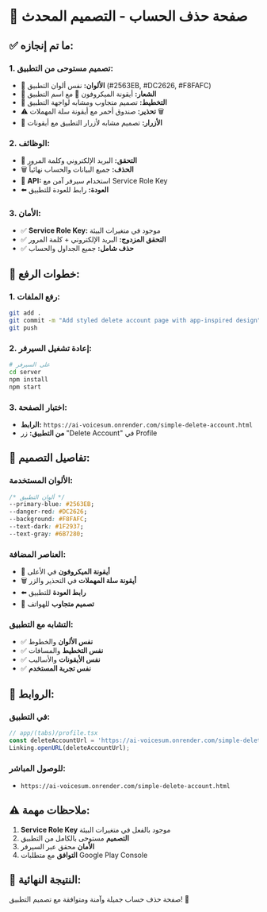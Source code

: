 # 🎨 صفحة حذف الحساب - التصميم المحدث

## ✅ ما تم إنجازه:

### **1. تصميم مستوحى من التطبيق:**
- 🎨 **الألوان:** نفس ألوان التطبيق (#2563EB, #DC2626, #F8FAFC)
- 🎯 **الشعار:** أيقونة الميكروفون 🎤 مع اسم التطبيق
- 📱 **التخطيط:** تصميم متجاوب ومشابه لواجهة التطبيق
- ⚠️ **تحذير:** صندوق أحمر مع أيقونة سلة المهملات 🗑️
- 🔘 **الأزرار:** تصميم مشابه لأزرار التطبيق مع أيقونات

### **2. الوظائف:**
- 🔐 **التحقق:** البريد الإلكتروني وكلمة المرور
- 🗑️ **الحذف:** جميع البيانات والحساب نهائياً
- 🔄 **API:** استخدام سيرفر آمن مع Service Role Key
- ⬅️ **العودة:** رابط للعودة للتطبيق

### **3. الأمان:**
- ✅ **Service Role Key:** موجود في متغيرات البيئة
- ✅ **التحقق المزدوج:** البريد الإلكتروني + كلمة المرور
- ✅ **حذف شامل:** جميع الجداول والحساب

## 🚀 خطوات الرفع:

### **1. رفع الملفات:**
```bash
git add .
git commit -m "Add styled delete account page with app-inspired design"
git push
```

### **2. إعادة تشغيل السيرفر:**
```bash
# على السيرفر
cd server
npm install
npm start
```

### **3. اختبار الصفحة:**
- **الرابط:** `https://ai-voicesum.onrender.com/simple-delete-account.html`
- **من التطبيق:** زر "Delete Account" في Profile

## 🎨 تفاصيل التصميم:

### **الألوان المستخدمة:**
```css
/* ألوان التطبيق */
--primary-blue: #2563EB;
--danger-red: #DC2626;
--background: #F8FAFC;
--text-dark: #1F2937;
--text-gray: #6B7280;
```

### **العناصر المضافة:**
- 🎤 **أيقونة الميكروفون** في الأعلى
- 🗑️ **أيقونة سلة المهملات** في التحذير والزر
- ⬅️ **رابط العودة** للتطبيق
- 📱 **تصميم متجاوب** للهواتف

### **التشابه مع التطبيق:**
- ✅ **نفس الألوان** والخطوط
- ✅ **نفس التخطيط** والمسافات
- ✅ **نفس الأيقونات** والأساليب
- ✅ **نفس تجربة المستخدم**

## 🔗 الروابط:

### **في التطبيق:**
```typescript
// app/(tabs)/profile.tsx
const deleteAccountUrl = 'https://ai-voicesum.onrender.com/simple-delete-account.html';
Linking.openURL(deleteAccountUrl);
```

### **للوصول المباشر:**
- `https://ai-voicesum.onrender.com/simple-delete-account.html`

## ⚠️ ملاحظات مهمة:

1. **Service Role Key** موجود بالفعل في متغيرات البيئة
2. **التصميم** مستوحى بالكامل من التطبيق
3. **الأمان** محقق عبر السيرفر
4. **التوافق** مع متطلبات Google Play Console

## 🎯 النتيجة النهائية:

صفحة حذف حساب جميلة وآمنة ومتوافقة مع تصميم التطبيق! 🎉 